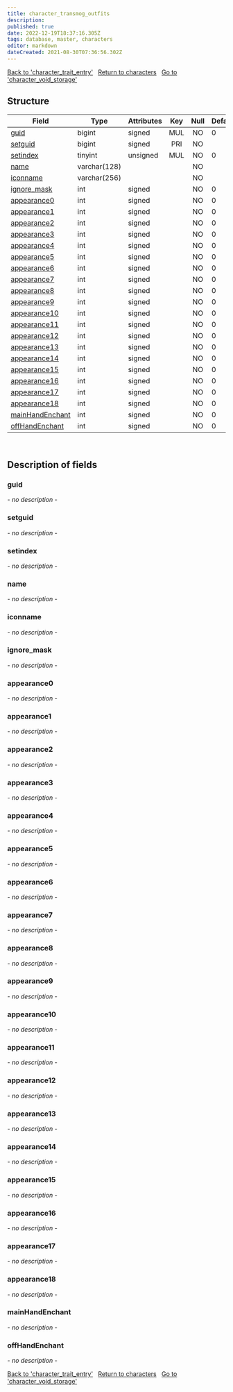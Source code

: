 ```yaml
---
title: character_transmog_outfits
description: 
published: true
date: 2022-12-19T18:37:16.305Z
tags: database, master, characters
editor: markdown
dateCreated: 2021-08-30T07:36:56.302Z
---
```


<a href="https://trinitycore.info/en/database/master/characters/character_trait_entry" class="mt-5 v-btn v-btn--depressed v-btn--flat v-btn--outlined theme--light v-size--default darkblue--text text--lighten-3"><span class="v-btn__content"><i aria-hidden="true" class="v-icon notranslate v-icon--left mdi mdi-arrow-left theme--light"></i><span>Back to 'character_trait_entry'</span></span></a>&nbsp;&nbsp;&nbsp;<a href="https://trinitycore.info/en/database/master/characters/home" class="mt-5 v-btn v-btn--depressed v-btn--flat v-btn--outlined theme--light v-size--default darkblue--text text--lighten-3"><span class="v-btn__content"><i aria-hidden="true" class="v-icon notranslate v-icon--left mdi mdi-home-outline theme--light"></i><span>Return to characters</span></span></a>&nbsp;&nbsp;&nbsp;<a href="https://trinitycore.info/en/database/master/characters/character_void_storage" class="mt-5 v-btn v-btn--depressed v-btn--flat v-btn--outlined theme--light v-size--default darkblue--text text--lighten-3"><span class="v-btn__content"><span>Go to 'character_void_storage'</span><i aria-hidden="true" class="v-icon notranslate v-icon--right mdi mdi-arrow-right theme--light"></i></span></a>

## Structure

| Field | Type | Attributes | Key | Null | Default | Extra | Comment |
| --- | --- | --- | :---: | :---: | --- | --- | --- |
| [guid](#guid) | bigint | signed | MUL | NO | 0 |  |  |
| [setguid](#setguid) | bigint | signed | PRI | NO |  | auto_increment |  |
| [setindex](#setindex) | tinyint | unsigned | MUL | NO | 0 |  |  |
| [name](#name) | varchar(128) |  |  | NO |  |  |  |
| [iconname](#iconname) | varchar(256) |  |  | NO |  |  |  |
| [ignore_mask](#ignore_mask) | int | signed |  | NO | 0 |  |  |
| [appearance0](#appearance0) | int | signed |  | NO | 0 |  |  |
| [appearance1](#appearance1) | int | signed |  | NO | 0 |  |  |
| [appearance2](#appearance2) | int | signed |  | NO | 0 |  |  |
| [appearance3](#appearance3) | int | signed |  | NO | 0 |  |  |
| [appearance4](#appearance4) | int | signed |  | NO | 0 |  |  |
| [appearance5](#appearance5) | int | signed |  | NO | 0 |  |  |
| [appearance6](#appearance6) | int | signed |  | NO | 0 |  |  |
| [appearance7](#appearance7) | int | signed |  | NO | 0 |  |  |
| [appearance8](#appearance8) | int | signed |  | NO | 0 |  |  |
| [appearance9](#appearance9) | int | signed |  | NO | 0 |  |  |
| [appearance10](#appearance10) | int | signed |  | NO | 0 |  |  |
| [appearance11](#appearance11) | int | signed |  | NO | 0 |  |  |
| [appearance12](#appearance12) | int | signed |  | NO | 0 |  |  |
| [appearance13](#appearance13) | int | signed |  | NO | 0 |  |  |
| [appearance14](#appearance14) | int | signed |  | NO | 0 |  |  |
| [appearance15](#appearance15) | int | signed |  | NO | 0 |  |  |
| [appearance16](#appearance16) | int | signed |  | NO | 0 |  |  |
| [appearance17](#appearance17) | int | signed |  | NO | 0 |  |  |
| [appearance18](#appearance18) | int | signed |  | NO | 0 |  |  |
| [mainHandEnchant](#mainhandenchant) | int | signed |  | NO | 0 |  |  |
| [offHandEnchant](#offhandenchant) | int | signed |  | NO | 0 |  |  |
&nbsp;
## Description of fields

### guid
*- no description -*
&nbsp;

### setguid
*- no description -*
&nbsp;

### setindex
*- no description -*
&nbsp;

### name
*- no description -*
&nbsp;

### iconname
*- no description -*
&nbsp;

### ignore_mask
*- no description -*
&nbsp;

### appearance0
*- no description -*
&nbsp;

### appearance1
*- no description -*
&nbsp;

### appearance2
*- no description -*
&nbsp;

### appearance3
*- no description -*
&nbsp;

### appearance4
*- no description -*
&nbsp;

### appearance5
*- no description -*
&nbsp;

### appearance6
*- no description -*
&nbsp;

### appearance7
*- no description -*
&nbsp;

### appearance8
*- no description -*
&nbsp;

### appearance9
*- no description -*
&nbsp;

### appearance10
*- no description -*
&nbsp;

### appearance11
*- no description -*
&nbsp;

### appearance12
*- no description -*
&nbsp;

### appearance13
*- no description -*
&nbsp;

### appearance14
*- no description -*
&nbsp;

### appearance15
*- no description -*
&nbsp;

### appearance16
*- no description -*
&nbsp;

### appearance17
*- no description -*
&nbsp;

### appearance18
*- no description -*
&nbsp;

### mainHandEnchant
*- no description -*
&nbsp;

### offHandEnchant
*- no description -*
&nbsp;

<a href="https://trinitycore.info/en/database/master/characters/character_trait_entry" class="mt-5 v-btn v-btn--depressed v-btn--flat v-btn--outlined theme--light v-size--default darkblue--text text--lighten-3"><span class="v-btn__content"><i aria-hidden="true" class="v-icon notranslate v-icon--left mdi mdi-arrow-left theme--light"></i><span>Back to 'character_trait_entry'</span></span></a>&nbsp;&nbsp;&nbsp;<a href="https://trinitycore.info/en/database/master/characters/home" class="mt-5 v-btn v-btn--depressed v-btn--flat v-btn--outlined theme--light v-size--default darkblue--text text--lighten-3"><span class="v-btn__content"><i aria-hidden="true" class="v-icon notranslate v-icon--left mdi mdi-home-outline theme--light"></i><span>Return to characters</span></span></a>&nbsp;&nbsp;&nbsp;<a href="https://trinitycore.info/en/database/master/characters/character_void_storage" class="mt-5 v-btn v-btn--depressed v-btn--flat v-btn--outlined theme--light v-size--default darkblue--text text--lighten-3"><span class="v-btn__content"><span>Go to 'character_void_storage'</span><i aria-hidden="true" class="v-icon notranslate v-icon--right mdi mdi-arrow-right theme--light"></i></span></a>
